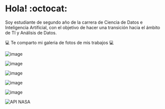 # Hola! :octocat: 

Soy estudiante de segundo año de la carrera de Ciencia de Datos e Inteligencia Artificial, con el objetivo de hacer una transición hacia el ámbito de TI y Análisis de Datos.

:computer: Te comparto mi galeria de fotos de mis trabajos :computer:

![image](https://github.com/user-attachments/assets/afc0f5e6-e705-4fba-929d-926034aa2876)

![image](https://github.com/user-attachments/assets/8d87a5eb-8e52-4859-bf98-7675d3eb85b8)

![image](https://github.com/user-attachments/assets/e8837866-0e1c-4814-877e-e2285fbe150b)

![image](https://github.com/user-attachments/assets/791cb52a-9cbb-464d-bc64-ce6a72a7cffc)

![image](https://github.com/user-attachments/assets/f9612e67-e553-4b58-b642-bee16373e797)

![API NASA](https://github.com/user-attachments/assets/c678bd26-789f-4057-8d28-365daf4c17c3)

